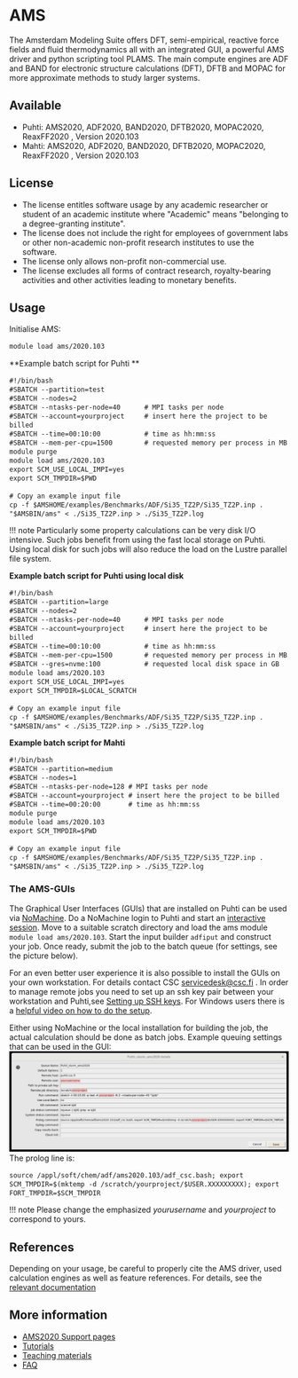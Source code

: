 # AMS

The Amsterdam Modeling Suite offers DFT, semi-empirical, reactive force fields and fluid thermodynamics all with an integrated GUI, a powerful AMS driver and python scripting tool PLAMS. The main compute engines are ADF and BAND for electronic structure calculations (DFT), DFTB and MOPAC for more approximate methods to study larger systems.  

## Available

-   Puhti: AMS2020, ADF2020, BAND2020, DFTB2020, MOPAC2020, ReaxFF2020 , Version 2020.103
-   Mahti: AMS2020, ADF2020, BAND2020, DFTB2020, MOPAC2020, ReaxFF2020 , Version 2020.103

## License
-  The license entitles software usage by any academic researcher or student of an academic institute where "Academic" means "belonging to a degree-granting institute". 
-  The license does not include the right for employees of government labs or other non-academic non-profit research institutes to use the software. 
-  The license only allows non-profit non-commercial use. 
-  The license excludes all forms of contract research, royalty-bearing activities and other activities leading to monetary benefits.

## Usage

Initialise AMS:

```bash
module load ams/2020.103
```


**Example batch script for Puhti **

```
#!/bin/bash
#SBATCH --partition=test
#SBATCH --nodes=2
#SBATCH --ntasks-per-node=40      # MPI tasks per node
#SBATCH --account=yourproject     # insert here the project to be billed 
#SBATCH --time=00:10:00           # time as hh:mm:ss
#SBATCH --mem-per-cpu=1500        # requested memory per process in MB
module purge
module load ams/2020.103
export SCM_USE_LOCAL_IMPI=yes
export SCM_TMPDIR=$PWD

# Copy an example input file
cp -f $AMSHOME/examples/Benchmarks/ADF/Si35_TZ2P/Si35_TZ2P.inp .
"$AMSBIN/ams" < ./Si35_TZ2P.inp > ./Si35_TZ2P.log
```
!!! note
    Particularly some property calculations can be very disk I/O intensive. Such jobs benefit from using the fast local storage on Puhti. Using local disk for such jobs will also reduce the load on the Lustre parallel file system.
 

   
**Example batch script for Puhti using local disk**

```
#!/bin/bash
#SBATCH --partition=large
#SBATCH --nodes=2
#SBATCH --ntasks-per-node=40      # MPI tasks per node
#SBATCH --account=yourproject     # insert here the project to be billed
#SBATCH --time=00:10:00           # time as hh:mm:ss
#SBATCH --mem-per-cpu=1500        # requested memory per process in MB
#SBATCH --gres=nvme:100           # requested local disk space in GB
module load ams/2020.103
export SCM_USE_LOCAL_IMPI=yes
export SCM_TMPDIR=$LOCAL_SCRATCH

# Copy an example input file
cp -f $AMSHOME/examples/Benchmarks/ADF/Si35_TZ2P/Si35_TZ2P.inp .
"$AMSBIN/ams" < ./Si35_TZ2P.inp > ./Si35_TZ2P.log
```

**Example batch script for Mahti**

```
#!/bin/bash
#SBATCH --partition=medium
#SBATCH --nodes=1
#SBATCH --ntasks-per-node=128 # MPI tasks per node
#SBATCH --account=yourproject # insert here the project to be billed
#SBATCH --time=00:20:00       # time as hh:mm:ss
module purge
module load ams/2020.103
export SCM_TMPDIR=$PWD

# Copy an example input file
cp -f $AMSHOME/examples/Benchmarks/ADF/Si35_TZ2P/Si35_TZ2P.inp .
"$AMSBIN/ams" < ./Si35_TZ2P.inp > ./Si35_TZ2P.log
```

### The AMS-GUIs

The Graphical User Interfaces (GUIs) that are installed on Puhti can be used via [NoMachine](nomachine.md).
Do a NoMachine login to Puhti and start an [interactive session](../computing/running/interactive-usage.md).
Move to a suitable scratch directory and load the ams module ```module load ams/2020.103```.
Start the input builder ```adfiput``` and construct your job. Once ready, submit the job to the batch queue (for settings, see the picture below).

 For an even better user experience it is also possible to install the GUIs on your own workstation. For details contact CSC [servicedesk@csc.fi](mailto:servicedesk@csc.fi) . In order to manage remote jobs you need to set up an ssh key pair between your workstation and Puhti,see [Setting up SSH keys](../../computing/connecting/#setting-up-ssh-keys).
For Windows users there is a [helpful video on how to do the setup](https://www.scm.com/wp-content/uploads/Videos/RemoteQueuesWithADFJobs.mp4).

Either using NoMachine or the local installation for building the job, the actual calculation should be done as batch jobs. 
Example queuing settings that can be used in the GUI:
![Slurm settings](../img/amsgui_puhti_queue_settings.svg)
The prolog line is:
 
```
source /appl/soft/chem/adf/ams2020.103/adf_csc.bash; export SCM_TMPDIR=$(mktemp -d /scratch/yourproject/$USER.XXXXXXXXX); export FORT_TMPDIR=$SCM_TMPDIR
```
!!! note
    Please change the emphasized *yourusername* and *yourproject* to correspond to yours.

## References

Depending on your usage, be careful to properly cite the AMS driver, used calculation engines as well as feature references. For details, see the [relevant documentation](https://www.scm.com/support/ ) 

## More information
-   [AMS2020 Support pages](https://www.scm.com/support/)
-   [Tutorials](https://www.scm.com/doc/Tutorials/index.html)
-   [Teaching materials](https://www.scm.com/support/adf-teaching-materials/)
-   [FAQ](https://www.scm.com/faq/)
